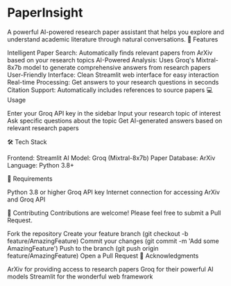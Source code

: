 # PaperInsight

A powerful AI-powered research paper assistant that helps you explore and understand academic literature through natural conversations.
🌟 Features

Intelligent Paper Search: Automatically finds relevant papers from ArXiv based on your research topics
AI-Powered Analysis: Uses Groq's Mixtral-8x7b model to generate comprehensive answers from research papers
User-Friendly Interface: Clean Streamlit web interface for easy interaction
Real-time Processing: Get answers to your research questions in seconds
Citation Support: Automatically includes references to source papers
💻 Usage

Enter your Groq API key in the sidebar
Input your research topic of interest
Ask specific questions about the topic
Get AI-generated answers based on relevant research papers

🛠️ Tech Stack

Frontend: Streamlit
AI Model: Groq (Mixtral-8x7b)
Paper Database: ArXiv
Language: Python 3.8+

📝 Requirements

Python 3.8 or higher
Groq API key
Internet connection for accessing ArXiv and Groq API

🤝 Contributing
Contributions are welcome! Please feel free to submit a Pull Request.

Fork the repository
Create your feature branch (git checkout -b feature/AmazingFeature)
Commit your changes (git commit -m 'Add some AmazingFeature')
Push to the branch (git push origin feature/AmazingFeature)
Open a Pull Request
🙏 Acknowledgments

ArXiv for providing access to research papers
Groq for their powerful AI models
Streamlit for the wonderful web framework
